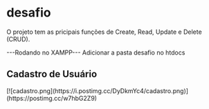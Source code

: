 # desafio
O projeto tem as pricipais funções de Create, Read, Update e Delete (CRUD). 

---Rodando no XAMPP---
Adicionar a pasta desafio no htdocs 
<h2> Cadastro de Usuário </h2>
[![cadastro.png](https://i.postimg.cc/DyDkmYc4/cadastro.png)](https://postimg.cc/w7hbG2Z9)

